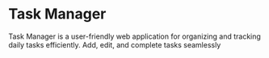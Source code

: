 # Task Manager

Task Manager is a user-friendly web application for organizing and tracking daily tasks efficiently. Add, edit, and complete tasks seamlessly
